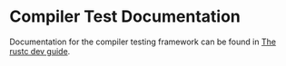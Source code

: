 # Compiler Test Documentation

Documentation for the compiler testing framework can be found in
[The rustc dev guide](https://rustc-dev-guide.rust-lang.org/tests/intro.html).
